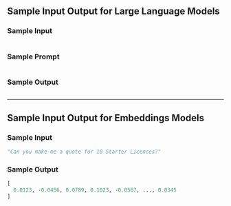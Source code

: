 ## **Sample Input Output for Large Language Models**
### Sample Input
```python

``` 
### Sample Prompt
```python

```
### Sample Output
```python

```
******

## **Sample Input Output for Embeddings Models**
### Sample Input
```python
"Can you make me a quote for 10 Starter Licences?"
``` 
### Sample Output
```python
[
  0.0123, -0.0456, 0.0789, 0.1023, -0.0567, ..., 0.0345
]
```